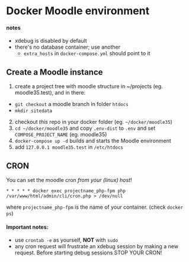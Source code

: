 # Docker Moodle environment

#### notes
  - xdebug is disabled by default
  - there's no database container; use another
    - `extra_hosts` in `docker-compose.yml` should point to it

## Create a Moodle instance

1. create a project tree with moodle structure in ~/projects (eg. moodle35.test), and in there:
  - `git checkout` a moodle branch in folder `htdocs`
  - `mkdir sitedata`
2. checkout *this* repo in your docker folder (eg. `~/docker/moodle35`)
3. `cd ~/docker/moodle35` and copy `.env-dist` to `.env` and set `COMPOSE_PROJECT_NAME` (eg. moodle35)
4. `docker-compose up -d` builds and starts the Moodle environment
5. add `127.0.0.1 moodle35.test` in `/etc/htdocs`

## CRON

You can set the moodle cron _from your (linux) host_!

`* * * * * docker exec projectname_php-fpm php /var/www/html/admin/cli/cron.php > /dev/null`

where `projectname_php-fpm` is the name of your container. (check `docker ps`)

#### Important notes:

- use `crontab -e` as yourself, **NOT** with `sudo`
- any cron request will frustrate an xdebug session by making a new request. Before starting debug sessions STOP YOUR CRON!
